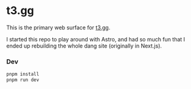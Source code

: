 # t3.gg

This is the primary web surface for [t3.gg](https://t3.gg).

I started this repo to play around with Astro, and had so much fun that I ended up rebuilding the whole dang site (originally in Next.js).

### Dev

```bash
pnpm install
pnpm run dev
```
